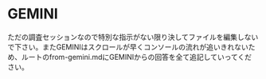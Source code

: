 # GEMINI

ただの調査セッションなので特別な指示がない限り決してファイルを編集しないで下さい。またGEMINIはスクロールが早くコンソールの流れが追いきれないため、ルートのfrom-gemini.mdにGEMINIからの回答を全て追記していってください。
